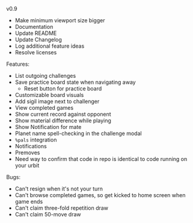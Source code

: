 v0.9
- Make minimum viewport size bigger
- Documentation
- Update README
- Update Changelog
- Log additional feature ideas
- Resolve licenses


Features:
- List outgoing challenges
- Save practice board state when navigating away
  - Reset button for practice board
- Customizable board visuals
- Add sigil image next to challenger
- View completed games
- Show current record against opponent
- Show material difference while playing
- Show Notification for mate
- Planet name spell-checking in the challenge modal
- `%pals` integration
- Notifications
- Premoves
- Need way to confirm that code in repo is identical to code running on your urbit

Bugs:
- Can't resign when it's not your turn
- Can't browse completed games, so get kicked to home screen when game ends
- Can't claim three-fold repetition draw
- Can't claim 50-move draw
